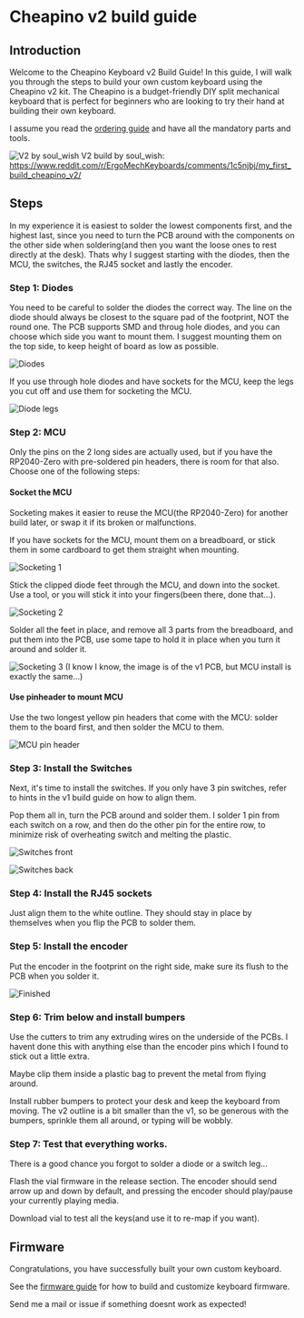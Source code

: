 # Cheapino v2 build guide

## Introduction

Welcome to the Cheapino Keyboard v2 Build Guide!
In this guide, I will walk you through the steps to build your own custom keyboard using the Cheapino v2 kit.
The Cheapino is a budget-friendly DIY split mechanical keyboard that is perfect for beginners who are looking 
to try their hand at building their own keyboard.

I assume you read the [ordering guide](orderingguide.md) and have all the mandatory parts and tools.

![V2 by soul_wish](images/buildguidev2/v2.png)
V2 build by soul_wish: https://www.reddit.com/r/ErgoMechKeyboards/comments/1c5njbj/my_first_build_cheapino_v2/

## Steps

In my experience it is easiest to solder the lowest components first, and the highest last, since you need to turn the PCB around with the components on the other side when soldering(and then you want the loose ones to rest directly at the desk). Thats why I suggest starting with the diodes, then the MCU, the switches, the RJ45 socket and lastly the encoder.

### Step 1: Diodes

You need to be careful to solder the diodes the correct way. The line on the diode should always be closest to the square pad of the footprint, NOT the round one. The PCB supports SMD and throug hole diodes, and you can choose which side you want to mount them. I suggest mounting them on the top side, to keep height of board as low as possible. 

![Diodes](images/buildguidev2/diodes.png)

If you use through hole diodes and have sockets for the MCU, keep the legs you cut off and use them for socketing the MCU.

![Diode legs](images/buildguidev2/diodes_legs.png)


### Step 2: MCU

Only the pins on the 2 long sides are actually used, but if you have the RP2040-Zero with pre-soldered pin headers, there is room for that also. Choose one of the following steps:

#### Socket the MCU

Socketing makes it easier to reuse the MCU(the RP2040-Zero) for another build later, or swap it if its broken or malfunctions. 

If you have sockets for the MCU, mount them on a breadboard, or stick them in some cardboard to get them straight when mounting.

![Socketing 1](images/socket1.jpeg)

Stick the clipped diode feet through the MCU, and down into the socket. Use a tool, or you will stick it into your fingers(been there, done that...). 

![Socketing 2](images/socket2.jpeg)

Solder all the feet in place, and remove all 3 parts from the breadboard, and put them into the PCB, use some tape to hold it in place when you turn it around and solder it.

![Socketing 3](images/socket3.jpeg)
(I know I know, the image is of the v1 PCB, but MCU install is exactly the same...)

#### Use pinheader to mount MCU

Use the two longest yellow pin headers that come with the MCU: solder them to the board first, and then solder the MCU to them.

![MCU pin header](images/mcu_pinheader.jpeg)

### Step 3: Install the Switches

Next, it's time to install the switches. 
If you only have 3 pin switches, refer to hints in the v1 build guide on how to align them.

Pop them all in, turn the PCB around and solder them.
I solder 1 pin from each switch on a row, and then do the other pin for the entire row, to
minimize risk of overheating switch and melting the plastic.

![Switches front](images/buildguidev2/switches1.png)

![Switches back](images/buildguidev2/switches2.png)


### Step 4: Install the RJ45 sockets

Just align them to the white outline. They should stay in place by themselves when you flip the PCB to solder them.

### Step 5: Install the encoder

Put the encoder in the footprint on the right side, make sure its flush to the PCB when you solder it.

![Finished](images/buildguidev2/finished.png)

### Step 6: Trim below and install bumpers

Use the cutters to trim any extruding wires on the underside of the PCBs. 
I havent done this with anything else than the encoder pins which I found to
stick out a little extra.

Maybe clip them inside a plastic bag to prevent the metal from flying around. 

Install rubber bumpers to protect your desk and keep the keyboard from moving.
The v2 outline is a bit smaller than the v1, so be generous with the bumpers,
sprinkle them all around, or typing will be wobbly.

### Step 7: Test that everything works.

There is a good chance you forgot to solder a diode or a switch leg...

Flash the vial firmware in the release section.
The encoder should send arrow up and down by default, and pressing
the encoder should play/pause your currently playing media.

Download vial to test all the keys(and use it to re-map if you want).

## Firmware

Congratulations, you have successfully built your own custom keyboard.

See the [firmware guide](firmware.md) for how to build and customize keyboard firmware.

Send me a mail or issue if something doesnt work as expected!

